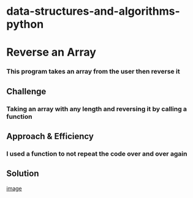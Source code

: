 # data-structures-and-algorithms-python

# Reverse an Array
### This program takes an array from the user then reverse it

## Challenge
### Taking an array with any length and reversing it by calling a function

## Approach & Efficiency
### I used a function to not repeat the code over and over again

## Solution
[image](https://raw.githubusercontent.com/joudi12/data-structures-and-algorithms-python/main/assets/revese_array.jpg)
